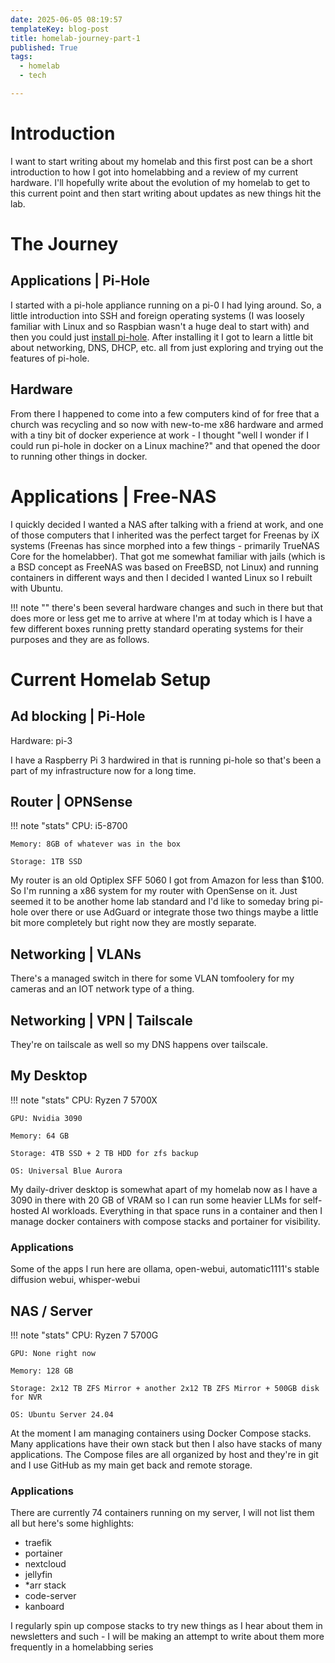 ```yaml
---
date: 2025-06-05 08:19:57
templateKey: blog-post
title: homelab-journey-part-1
published: True
tags:
  - homelab
  - tech

---
```


# Introduction

I want to start writing about my homelab and this first post can be a short
introduction to how I got into homelabbing and a review of my current hardware.
I'll hopefully write about the evolution of my homelab to get to this
current point and then start writing about updates as new things hit the lab.

# The Journey

## Applications | Pi-Hole

I started with a pi-hole appliance running on a pi-0 I
had lying around. So, a little introduction into SSH and foreign operating
systems (I was loosely familiar with Linux and so Raspbian wasn't a huge deal
to start with) and then you could just [install pi-hole](https://docs.pi-hole.net/main/basic-install/).
After installing it I got to learn a little bit about networking, DNS, DHCP,
etc. all from just exploring and trying out the features of pi-hole.

## Hardware

From there I happened to come into a few computers kind of for free that a church was
recycling and so now with new-to-me x86 hardware and armed with a tiny bit of
docker experience at work - I thought "well I wonder if I could run pi-hole in
docker on a Linux machine?" and that opened the door to running other things in docker. 

# Applications | Free-NAS

I quickly decided I wanted a NAS after talking with a friend at work, and one
of those computers that I inherited was the perfect target for Freenas by iX
systems (Freenas has since morphed into a few things - primarily TrueNAS Core
for the homelabber). That got me somewhat familiar with jails (which is a BSD
concept as FreeNAS was based on FreeBSD, not Linux) and running
containers in different ways and then I decided I wanted Linux so I rebuilt with
Ubuntu. 

!!! note ""
    there's been several hardware changes and such in there but that
    does more or less get me to arrive at where I'm at today which is I have a
    few different boxes running pretty standard operating systems for their
    purposes and they are as follows.

# Current Homelab Setup

## Ad blocking | Pi-Hole

Hardware: pi-3

I have a Raspberry Pi 3 hardwired in that is running pi-hole so that's been a
part of my infrastructure now for a long time. 

## Router | OPNSense

!!! note "stats"
    CPU: i5-8700

    Memory: 8GB of whatever was in the box

    Storage: 1TB SSD

My router is an old Optiplex SFF 5060 I got from Amazon for less than $100. 
So I'm running a x86 system for my router with
OpenSense on it. Just seemed it to be another home lab standard and I'd like to
someday bring pi-hole over there or use AdGuard or integrate those two things
maybe a little bit more completely but right now they are mostly separate.

## Networking | VLANs

There's a
managed switch in there for some VLAN tomfoolery for my cameras and an IOT
network type of a thing. 

## Networking | VPN | Tailscale

They're on tailscale as well so my DNS happens over tailscale.

## My Desktop

!!! note "stats"
    CPU: Ryzen 7 5700X

    GPU: Nvidia 3090

    Memory: 64 GB

    Storage: 4TB SSD + 2 TB HDD for zfs backup

    OS: Universal Blue Aurora

My daily-driver desktop is somewhat apart of my homelab now as I have a 3090 in
there with 20 GB of VRAM so I can run some heavier LLMs for self-hosted AI
workloads. Everything in that space runs in a container and then I manage
docker containers with compose stacks and portainer for visibility.

### Applications

Some of the apps I run here are ollama, open-webui, automatic1111's stable diffusion webui, whisper-webui

## NAS / Server

!!! note "stats"
    CPU: Ryzen 7 5700G

    GPU: None right now

    Memory: 128 GB

    Storage: 2x12 TB ZFS Mirror + another 2x12 TB ZFS Mirror + 500GB disk for NVR

    OS: Ubuntu Server 24.04

At the moment I am managing containers using Docker Compose stacks. Many
applications have their own stack but then I also have stacks of many
applications. The Compose files are all organized by host and they're in git
and I use GitHub as my main get back and remote storage. 

### Applications

There are currently 74 containers running on my server, I will not list them all but here's some highlights:

- traefik
- portainer
- nextcloud
- jellyfin
- *arr stack
- code-server
- kanboard

I regularly spin up compose stacks to try new things as I hear about them in
newsletters and such - I will be making an attempt to write about them more
frequently in a homelabbing series
